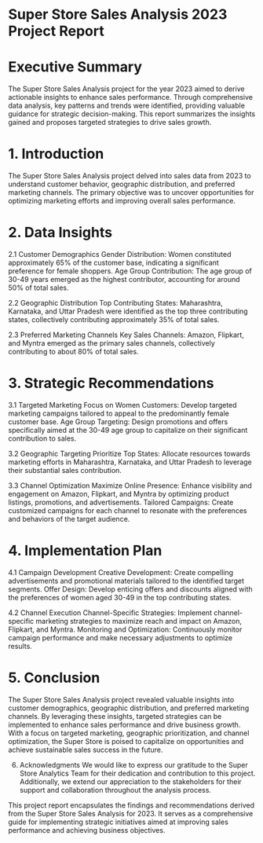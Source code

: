 # Super Store Sales Analysis 2023 Project Report
# Executive Summary
The Super Store Sales Analysis project for the year 2023 aimed to derive actionable insights to enhance sales performance. Through comprehensive data analysis, key patterns and trends were identified, providing valuable guidance for strategic decision-making. This report summarizes the insights gained and proposes targeted strategies to drive sales growth.

# 1. Introduction
The Super Store Sales Analysis project delved into sales data from 2023 to understand customer behavior, geographic distribution, and preferred marketing channels. The primary objective was to uncover opportunities for optimizing marketing efforts and improving overall sales performance.

# 2. Data Insights
2.1 Customer Demographics
Gender Distribution: Women constituted approximately 65% of the customer base, indicating a significant preference for female shoppers.
Age Group Contribution: The age group of 30-49 years emerged as the highest contributor, accounting for around 50% of total sales.

2.2 Geographic Distribution
Top Contributing States: Maharashtra, Karnataka, and Uttar Pradesh were identified as the top three contributing states, collectively contributing approximately 35% of total sales.

2.3 Preferred Marketing Channels
Key Sales Channels: Amazon, Flipkart, and Myntra emerged as the primary sales channels, collectively contributing to about 80% of total sales.

# 3. Strategic Recommendations

3.1 Targeted Marketing
Focus on Women Customers: Develop targeted marketing campaigns tailored to appeal to the predominantly female customer base.
Age Group Targeting: Design promotions and offers specifically aimed at the 30-49 age group to capitalize on their significant contribution to sales.

3.2 Geographic Targeting
Prioritize Top States: Allocate resources towards marketing efforts in Maharashtra, Karnataka, and Uttar Pradesh to leverage their substantial sales contribution.

3.3 Channel Optimization
Maximize Online Presence: Enhance visibility and engagement on Amazon, Flipkart, and Myntra by optimizing product listings, promotions, and advertisements.
Tailored Campaigns: Create customized campaigns for each channel to resonate with the preferences and behaviors of the target audience.

# 4. Implementation Plan

4.1 Campaign Development
Creative Development: Create compelling advertisements and promotional materials tailored to the identified target segments.
Offer Design: Develop enticing offers and discounts aligned with the preferences of women aged 30-49 in the top contributing states.

4.2 Channel Execution
Channel-Specific Strategies: Implement channel-specific marketing strategies to maximize reach and impact on Amazon, Flipkart, and Myntra.
Monitoring and Optimization: Continuously monitor campaign performance and make necessary adjustments to optimize results.

# 5. Conclusion
The Super Store Sales Analysis project revealed valuable insights into customer demographics, geographic distribution, and preferred marketing channels. By leveraging these insights, targeted strategies can be implemented to enhance sales performance and drive business growth. With a focus on targeted marketing, geographic prioritization, and channel optimization, the Super Store is poised to capitalize on opportunities and achieve sustainable sales success in the future.

6. Acknowledgments
We would like to express our gratitude to the Super Store Analytics Team for their dedication and contribution to this project. Additionally, we extend our appreciation to the stakeholders for their support and collaboration throughout the analysis process.

This project report encapsulates the findings and recommendations derived from the Super Store Sales Analysis for 2023. It serves as a comprehensive guide for implementing strategic initiatives aimed at improving sales performance and achieving business objectives.
